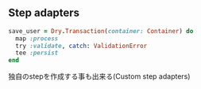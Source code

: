## Step adapters

```ruby
save_user = Dry.Transaction(container: Container) do
  map :process
  try :validate, catch: ValidationError
  tee :persist
end
```

独自のstepを作成する事も出来る(Custom step adapters)
